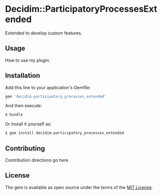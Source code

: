 # Decidim::ParticipatoryProcessesExtended
Extended to develop custom features.

## Usage
How to use my plugin.

## Installation
Add this line to your application's Gemfile:

```ruby
gem 'decidim-participatory_processes_extended'
```

And then execute:
```bash
$ bundle
```

Or install it yourself as:
```bash
$ gem install decidim-participatory_processes_extended
```

## Contributing
Contribution directions go here.

## License
The gem is available as open source under the terms of the [MIT License](https://opensource.org/licenses/MIT).

